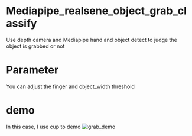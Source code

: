 # Mediapipe_realsene_object_grab_classify
Use depth camera and Mediapipe hand and object detect to judge the object is grabbed or not

# Parameter
  You can adjust the finger and object_width threshold

# demo 
 In this case, I use cup to demo
![grab_demo](https://github.com/johnson10803/Mediapipe_realsene_object_grab_classify/assets/41384860/4aff403c-da2e-49b9-b6c6-7f1dab33bcac)
